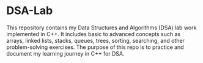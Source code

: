 # DSA-Lab
This repository contains my Data Structures and Algorithms (DSA) lab work implemented in C++. It includes basic to advanced concepts such as arrays, linked lists, stacks, queues, trees, sorting, searching, and other problem-solving exercises. The purpose of this repo is to practice and document my learning journey in C++ for DSA.
